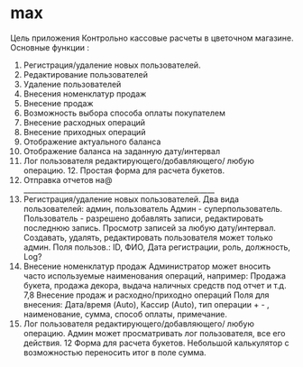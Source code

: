 # max
Цель приложения
Контрольно кассовые расчеты в цветочном магазине.
Основные функции :
1. Регистрация/удаление новых пользователей.
2. Редактирование пользователей
3. Удаление пользователей
4. Внесения номенклатур продаж
5. Внесение продаж
6. Возможность выбора способа оплаты покупателем
7. Внесение расходных операций
8. Внесение приходных операций
9. Отображение актуального баланса
10. Отображение баланса на заданную дату/интервал
11. Лог пользователя редактирующего/добавляющего/ любую операцию. 12. Простая форма для расчета букетов.
13. Отправка отчетов на@ _____________________________________________________
1. Регистрация/удаление новых пользователей.
Два вида пользователей: админ, пользователь
Админ - суперпользователь.
Пользователь - разрешено добавлять записи, редактировать последнюю запись. Просмотр записей за любую дату/интервал.
Создавать, удалять, редактировать пользователя может только админ.
Поля пользов.: ID, ФИО, Дата регистрации, роль, должность, Log?
4. Внесение номенклатур продаж
Администратор может вносить часто используемые наименования операций, например: Продажа букета, продажа декора, выдача наличных средств под отчет и т.д.
7,8 Внесение продаж и расходно/приходно операций
Поля для внесения: Дата/время (Auto), Кассир (Auto), тип операции + - , наименование, сумма, способ оплаты, примечание.
11. Лог пользователя редактирующего/добавляющего/ любую операцию. Админ может просматривать лог пользователя, все
его действия.
12 Форма для расчета букетов.
Небольшой калькулятор с возможностью переносить
итог в поле сумма.
